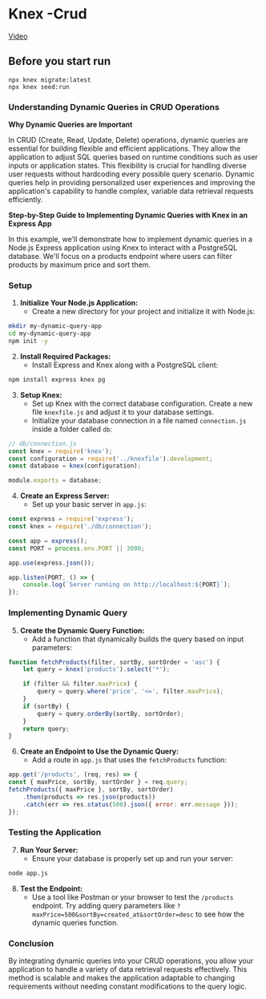 # Knex -Crud

[Video](https://vimeo.com/940491601/fdaa248cf7?share=copy)

## Before you start run

```
npx knex migrate:latest
npx knex seed:run
```

### Understanding Dynamic Queries in CRUD Operations

**Why Dynamic Queries are Important**

In CRUD (Create, Read, Update, Delete) operations, dynamic queries are essential for building flexible and efficient applications. They allow the application to adjust SQL queries based on runtime conditions such as user inputs or application states. This flexibility is crucial for handling diverse user requests without hardcoding every possible query scenario. Dynamic queries help in providing personalized user experiences and improving the application's capability to handle complex, variable data retrieval requests efficiently.

**Step-by-Step Guide to Implementing Dynamic Queries with Knex in an Express App**

In this example, we'll demonstrate how to implement dynamic queries in a Node.js Express application using Knex to interact with a PostgreSQL database. We'll focus on a products endpoint where users can filter products by maximum price and sort them.

### Setup

1. **Initialize Your Node.js Application:**
   - Create a new directory for your project and initialize it with Node.js:

```bash
mkdir my-dynamic-query-app
cd my-dynamic-query-app
npm init -y
```

2. **Install Required Packages:**
   - Install Express and Knex along with a PostgreSQL client:

```bash
npm install express knex pg
```

3. **Setup Knex:**
   - Set up Knex with the correct database configuration. Create a new file `knexfile.js` and adjust it to your database settings.
   - Initialize your database connection in a file named `connection.js` inside a folder called `db`:

```javascript
// db/connection.js
const knex = require('knex');
const configuration = require('../knexfile').development;
const database = knex(configuration);

module.exports = database;
```

4. **Create an Express Server:**
   - Set up your basic server in `app.js`:

```javascript
const express = require('express');
const knex = require('./db/connection');

const app = express();
const PORT = process.env.PORT || 3000;

app.use(express.json());

app.listen(PORT, () => {
    console.log(`Server running on http://localhost:${PORT}`);
});
```

### Implementing Dynamic Query

5. **Create the Dynamic Query Function:**
   - Add a function that dynamically builds the query based on input parameters:

```javascript
function fetchProducts(filter, sortBy, sortOrder = 'asc') {
    let query = knex('products').select('*');

    if (filter && filter.maxPrice) {
        query = query.where('price', '<=', filter.maxPrice);
    }
    if (sortBy) {
        query = query.orderBy(sortBy, sortOrder);
    }
    return query;
}
```

6. **Create an Endpoint to Use the Dynamic Query:**
   - Add a route in `app.js` that uses the `fetchProducts` function:

```javascript
app.get('/products', (req, res) => {
const { maxPrice, sortBy, sortOrder } = req.query;
fetchProducts({ maxPrice }, sortBy, sortOrder)
    .then(products => res.json(products))
    .catch(err => res.status(500).json({ error: err.message }));
});
```

### Testing the Application

7. **Run Your Server:**
   - Ensure your database is properly set up and run your server:

```bash
node app.js
```

8. **Test the Endpoint:**
   - Use a tool like Postman or your browser to test the `/products` endpoint. Try adding query parameters like `?maxPrice=500&sortBy=created_at&sortOrder=desc` to see how the dynamic queries function.

### Conclusion

By integrating dynamic queries into your CRUD operations, you allow your application to handle a variety of data retrieval requests effectively. This method is scalable and makes the application adaptable to changing requirements without needing constant modifications to the query logic.